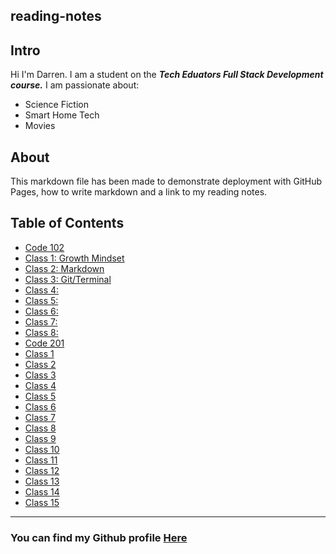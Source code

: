 ## reading-notes

## Intro

Hi I'm Darren. I am a student on the _**Tech Eduators Full Stack Development course.**_ I am passionate about:
  
- Science Fiction
- Smart Home Tech
- Movies

## About

This markdown file has been made to demonstrate deployment with GitHub Pages, how to write markdown and a link to my reading notes.

## Table of Contents
- [Code 102](/102) 
- [Class 1: Growth Mindset](102/class-01.md)  
- [Class 2: Markdown](102/class-02.md)   
- [Class 3: Git/Terminal](102/class-03.md)  
- [Class 4:](102/class-04.md)  
- [Class 5:](102/class-05.md)   
- [Class 6:](102/class-06.md)  
- [Class 7:](102/class-07.md)
- [Class 8:](102/class-08.md) 
- [Code 201](/201)  
 - [Class 1](201/Class-01.md)  
 - [Class 2](201/Class-02.md)  
 - [Class 3](201/Class-03.md)  
 - [Class 4](201/Class-04.md)  
 - [Class 5](201/Class-05.md)  
 - [Class 6](201/Class-06.md)  
 - [Class 7](201/Class-07.md)  
 - [Class 8](201/Class-08.md)  
 - [Class 9](201/Class-09.md)  
 - [Class 10](201/Class-10.md)  
 - [Class 11](201/Class-11.md)  
 - [Class 12](201/Class-12.md)  
 - [Class 13](201/Class-13.md)  
 - [Class 14](201/Class-14.md)  
 - [Class 15](201/Class-15.md)  

***

### You can find my Github profile [Here](https://github.com/Daz2255)


